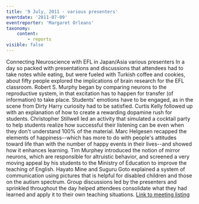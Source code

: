 ```yaml
---
title: '9 July, 2011 - various presenters'
eventdate: '2011-07-09'
eventreporter: 'Margaret Orleans'
taxonomy:
    content:
        - reports
visible: false
---
```


Connecting Neuroscience with EFL in Japan/Asia
various presenters
In a day so packed with presentations and discussions that attendees had to take notes while eating, but were fueled with Turkish coffee and cookies, about fifty people explored the implications of brain research for the EFL classroom.  Robert S. Murphy began by comparing neurons to the reproductive system, in that excitation has to happen for transfer (of information) to take place.  Students' emotions have to be engaged, as in the scene from Dirty Harry curiosity had to be satisfied.  Curtis Kelly followed up with an explanation of how to create a rewarding dopamine rush for students. Christopher Stillwell led an activity that simulated a cocktail party to help students realize how successful their listening can be even when they don't understand 100% of the material.  Marc Helgesen recapped the elements of happiness--which has more to do with people's attitudes toward life than with the number of happy events in their lives--and showed how it enhances learning.  Tim Murphey introduced the notion of mirror neurons, which are responsible for altruistic behavior, and screened a very moving appeal by his students to the Ministry of Education to improve the teaching of English.  Hayato Mine and Suguru Goto explained a system of communication using pictures that is helpful for disabled children and those on the autism spectrum.  Group discussions led by the presenters and sprinkled throughout the day helped attendees consolidate what they had learned and apply it to their own teaching situations.
<a href="../schedule/2011/july/09">Link to meeting listing</a>
